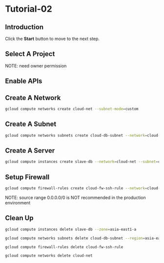 # Tutorial-02

## Introduction

<walkthrough-tutorial-duration duration="30"></walkthrough-tutorial-duration>

Click the **Start** button to move to the next step.

## Select A Project

<walkthrough-project-setup></walkthrough-project-setup>

<walkthrough-footnote>NOTE: need owner permission</walkthrough-footnote>

## Enable APIs

<walkthrough-enable-apis apis="compute.googleapis.com"></walkthrough-enable-apis>

## Create A Network

```bash
gcloud compute networks create cloud-net --subnet-mode=custom
```

## Create A Subnet

```bash
gcloud compute networks subnets create cloud-db-subnet --network=cloud-net --range=192.168.200.0/24 --region=asia-east1
```

## Create A Server

```bash
gcloud compute instances create slave-db --network=cloud-net --subnet=cloud-db-subnet --zone=asia-east1-a
```

## Setup Firewall

```bash
gcloud compute firewall-rules create cloud-fw-ssh-rule --network=cloud-net --allow=tcp:22 --source-ranges=0.0.0.0/0
```

<walkthrough-footnote>NOTE: source range 0.0.0.0/0 is NOT recommended in the production environment</walkthrough-footnote>

## Clean Up

```bash
gcloud compute instances delete slave-db --zone=asia-east1-a
```
```bash
gcloud compute networks subnets delete cloud-db-subnet --region=asia-east1
```
```bash
gcloud compute firewall-rules delete cloud-fw-ssh-rule
```
```bash
gcloud compute networks delete cloud-net
```
